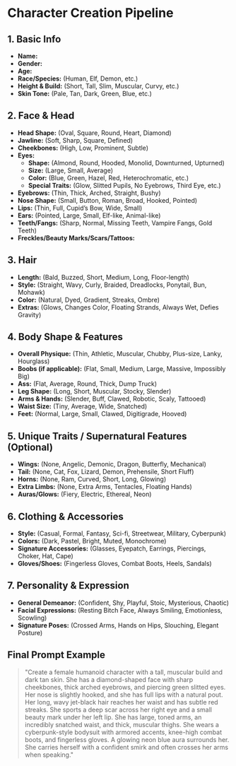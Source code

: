# Character Creation Pipeline

## 1. Basic Info
- **Name:**  
- **Gender:**  
- **Age:**  
- **Race/Species:** (Human, Elf, Demon, etc.)  
- **Height & Build:** (Short, Tall, Slim, Muscular, Curvy, etc.)  
- **Skin Tone:** (Pale, Tan, Dark, Green, Blue, etc.)  

## 2. Face & Head
- **Head Shape:** (Oval, Square, Round, Heart, Diamond)  
- **Jawline:** (Soft, Sharp, Square, Defined)  
- **Cheekbones:** (High, Low, Prominent, Subtle)  
- **Eyes:**  
  - **Shape:** (Almond, Round, Hooded, Monolid, Downturned, Upturned)  
  - **Size:** (Large, Small, Average)  
  - **Color:** (Blue, Green, Hazel, Red, Heterochromatic, etc.)  
  - **Special Traits:** (Glow, Slitted Pupils, No Eyebrows, Third Eye, etc.)  
- **Eyebrows:** (Thin, Thick, Arched, Straight, Bushy)  
- **Nose Shape:** (Small, Button, Roman, Broad, Hooked, Pointed)  
- **Lips:** (Thin, Full, Cupid’s Bow, Wide, Small)  
- **Ears:** (Pointed, Large, Small, Elf-like, Animal-like)  
- **Teeth/Fangs:** (Sharp, Normal, Missing Teeth, Vampire Fangs, Gold Teeth)  
- **Freckles/Beauty Marks/Scars/Tattoos:**  

## 3. Hair
- **Length:** (Bald, Buzzed, Short, Medium, Long, Floor-length)  
- **Style:** (Straight, Wavy, Curly, Braided, Dreadlocks, Ponytail, Bun, Mohawk)  
- **Color:** (Natural, Dyed, Gradient, Streaks, Ombre)  
- **Extras:** (Glows, Changes Color, Floating Strands, Always Wet, Defies Gravity)  

## 4. Body Shape & Features
- **Overall Physique:** (Thin, Athletic, Muscular, Chubby, Plus-size, Lanky, Hourglass)  
- **Boobs (if applicable):** (Flat, Small, Medium, Large, Massive, Impossibly Big)  
- **Ass:** (Flat, Average, Round, Thick, Dump Truck)  
- **Leg Shape:** (Long, Short, Muscular, Stocky, Slender)  
- **Arms & Hands:** (Slender, Buff, Clawed, Robotic, Scaly, Tattooed)  
- **Waist Size:** (Tiny, Average, Wide, Snatched)  
- **Feet:** (Normal, Large, Small, Clawed, Digitigrade, Hooved)  

## 5. Unique Traits / Supernatural Features (Optional)
- **Wings:** (None, Angelic, Demonic, Dragon, Butterfly, Mechanical)  
- **Tail:** (None, Cat, Fox, Lizard, Demon, Prehensile, Short Fluff)  
- **Horns:** (None, Ram, Curved, Short, Long, Glowing)  
- **Extra Limbs:** (None, Extra Arms, Tentacles, Floating Hands)  
- **Auras/Glows:** (Fiery, Electric, Ethereal, Neon)  

## 6. Clothing & Accessories
- **Style:** (Casual, Formal, Fantasy, Sci-fi, Streetwear, Military, Cyberpunk)  
- **Colors:** (Dark, Pastel, Bright, Muted, Monochrome)  
- **Signature Accessories:** (Glasses, Eyepatch, Earrings, Piercings, Choker, Hat, Cape)  
- **Gloves/Shoes:** (Fingerless Gloves, Combat Boots, Heels, Sandals)  

## 7. Personality & Expression
- **General Demeanor:** (Confident, Shy, Playful, Stoic, Mysterious, Chaotic)  
- **Facial Expressions:** (Resting Bitch Face, Always Smiling, Emotionless, Scowling)  
- **Signature Poses:** (Crossed Arms, Hands on Hips, Slouching, Elegant Posture)  

## Final Prompt Example
> "Create a female humanoid character with a tall, muscular build and dark tan skin. She has a diamond-shaped face with sharp cheekbones, thick arched eyebrows, and piercing green slitted eyes. Her nose is slightly hooked, and she has full lips with a natural pout. Her long, wavy jet-black hair reaches her waist and has subtle red streaks. She sports a deep scar across her right eye and a small beauty mark under her left lip. She has large, toned arms, an incredibly snatched waist, and thick, muscular thighs. She wears a cyberpunk-style bodysuit with armored accents, knee-high combat boots, and fingerless gloves. A glowing neon blue aura surrounds her. She carries herself with a confident smirk and often crosses her arms when speaking."
